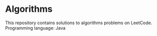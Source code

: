 # Algorithms
This repository contains solutions to algorithms problems on LeetCode.
Programming language: Java
